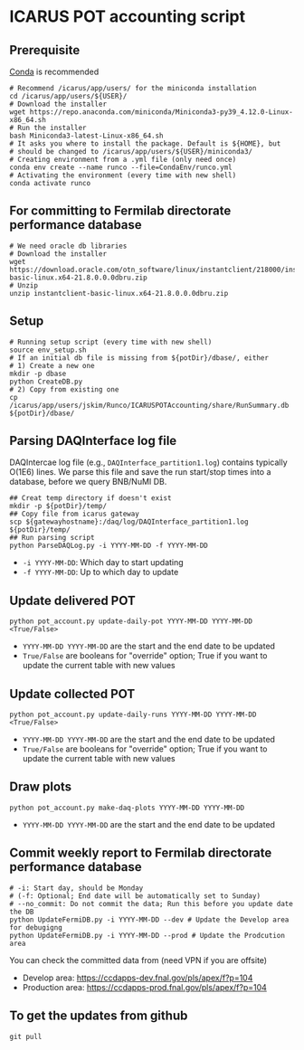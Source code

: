 # ICARUS POT accounting script

## Prerequisite
[Conda](https://docs.conda.io/en/latest/miniconda.html) is recommended
```
# Recommend /icarus/app/users/ for the miniconda installation
cd /icarus/app/users/${USER}/
# Download the installer
wget https://repo.anaconda.com/miniconda/Miniconda3-py39_4.12.0-Linux-x86_64.sh
# Run the installer
bash Miniconda3-latest-Linux-x86_64.sh 
# It asks you where to install the package. Default is ${HOME}, but
# should be changed to /icarus/app/users/${USER}/miniconda3/
# Creating environment from a .yml file (only need once)
conda env create --name runco --file=CondaEnv/runco.yml
# Activating the environment (every time with new shell)
conda activate runco
```

## For committing to Fermilab directorate performance database
```
# We need oracle db libraries
# Download the installer
wget https://download.oracle.com/otn_software/linux/instantclient/218000/instantclient-basic-linux.x64-21.8.0.0.0dbru.zip
# Unzip
unzip instantclient-basic-linux.x64-21.8.0.0.0dbru.zip
```

## Setup
```
# Running setup script (every time with new shell)
source env_setup.sh
# If an initial db file is missing from ${potDir}/dbase/, either
# 1) Create a new one
mkdir -p dbase
python CreateDB.py
# 2) Copy from existing one
cp /icarus/app/users/jskim/Runco/ICARUSPOTAccounting/share/RunSummary.db ${potDir}/dbase/
```

## Parsing DAQInterface log file
DAQIntercae log file (e.g., `DAQInterface_partition1.log`) contains typically O(1E6) lines. We parse this file and save the run start/stop times into a database, before we query BNB/NuMI DB.
```
## Creat temp directory if doesn't exist
mkdir -p ${potDir}/temp/
## Copy file from icarus gateway
scp ${gatewayhostname}:/daq/log/DAQInterface_partition1.log ${potDir}/temp/  
## Run parsing script
python ParseDAQLog.py -i YYYY-MM-DD -f YYYY-MM-DD
```

- ```-i YYYY-MM-DD```: Which day to start updating
- ```-f YYYY-MM-DD```: Up to which day to update

## Update delivered POT

```python pot_account.py update-daily-pot YYYY-MM-DD YYYY-MM-DD <True/False>```

- ```YYYY-MM-DD YYYY-MM-DD``` are the start and the end date to be updated
- ```True/False``` are booleans for "override" option; True if you want to update the current table with new values

## Update collected POT

```python pot_account.py update-daily-runs YYYY-MM-DD YYYY-MM-DD <True/False>```

- ```YYYY-MM-DD YYYY-MM-DD``` are the start and the end date to be updated
- ```True/False``` are booleans for "override" option; True if you want to update the current table with new values

## Draw plots

```python pot_account.py make-daq-plots YYYY-MM-DD YYYY-MM-DD```

- ```YYYY-MM-DD YYYY-MM-DD``` are the start and the end date to be updated

## Commit weekly report to Fermilab directorate performance database

```
# -i: Start day, should be Monday
# (-f: Optional; End date will be automatically set to Sunday)
# --no_commit: Do not commit the data; Run this before you update date the DB
python UpdateFermiDB.py -i YYYY-MM-DD --dev # Update the Develop area for debugigng
python UpdateFermiDB.py -i YYYY-MM-DD --prod # Update the Prodcution area
```

You can check the committed data from (need VPN if you are offsite)
- Develop area: https://ccdapps-dev.fnal.gov/pls/apex/f?p=104
- Production area: https://ccdapps-prod.fnal.gov/pls/apex/f?p=104

## To get the updates from github
`git pull`
